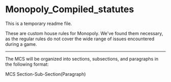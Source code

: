 # Monopoly_Compiled_statutes

This is a temporary readme file.

These are custom house rules for Monopoly. We've found them necessary, as the regular rules do not cover the wide range of issues encountered during a game.

--------------------------------------------------------------------------------------------------------------------

The MCS will be organized into sections, subsections, and paragraphs in the following format:

MCS Section-Sub-Section(Paragraph)
